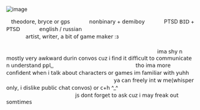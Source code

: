 ![image](https://github.com/user-attachments/assets/fed3a0bc-4532-478d-860c-f960ca008891)

ㅤ𝗍𝗁𝖾𝗈𝖽𝗈𝗋𝖾, 𝖻𝗋𝗒𝖼𝖾 or 𝗀𝗉𝗌ㅤㅤㅤㅤ𝗇𝗈𝗇𝖻𝗂𝗇𝖺𝗋𝗒 + 𝖽𝖾𝗆𝗂𝖻𝗈𝗒ㅤㅤㅤㅤPTSD 𝖡𝖨𝖣 + 𝖯𝖳𝖲𝖣ㅤㅤㅤㅤ𝖾𝗇𝗀𝗅𝗂𝗌𝗁 / 𝗋𝗎𝗌𝗌𝗂𝖺𝗇ㅤㅤㅤㅤㅤㅤㅤㅤㅤㅤㅤㅤㅤㅤㅤㅤㅤㅤㅤㅤㅤㅤㅤㅤㅤㅤㅤ𝖺𝗋𝗍𝗂𝗌𝗍, 𝗐𝗋𝗂𝗍𝖾𝗋, 𝖺 𝖻𝗂𝗍 𝗈𝖿 𝗀𝖺𝗆𝖾 𝗆𝖺𝗄𝖾𝗋 :з ㅤㅤㅤㅤㅤㅤㅤㅤㅤㅤㅤㅤㅤㅤㅤㅤ
ㅤㅤㅤㅤㅤㅤㅤㅤㅤㅤㅤㅤㅤㅤㅤㅤㅤㅤㅤㅤㅤㅤㅤㅤㅤㅤㅤㅤㅤㅤㅤㅤㅤㅤㅤㅤㅤㅤㅤㅤㅤㅤㅤㅤㅤㅤㅤㅤㅤㅤㅤㅤㅤㅤㅤㅤㅤㅤㅤㅤㅤㅤㅤㅤㅤㅤㅤ
ㅤ𝗂𝗆𝖺 𝗌𝗁𝗒 𝗇 𝗆𝗈𝗌𝗍𝗅𝗒 𝗏𝖾𝗋𝗒 𝖺𝗐𝗄𝗐𝖺𝗋𝖽 𝖽𝗎𝗋𝗂𝗇 𝖼𝗈𝗇𝗏𝗈𝗌 𝖼𝗎𝗓 𝗂 𝖿𝗂𝗇𝖽 𝗂𝗍 𝖽𝗂𝖿𝖿𝗂𝖼𝗎𝗅𝗍 𝗍𝗈 𝖼𝗈𝗆𝗆𝗎𝗇𝗂𝖼𝖺𝗍𝖾 𝗇 𝗎𝗇𝖽𝖾𝗋𝗌𝗍𝖺𝗇𝖽 𝗉𝗉𝗅,,ㅤㅤㅤㅤㅤㅤㅤㅤㅤㅤㅤㅤㅤㅤㅤㅤㅤ𝗍𝗁𝗈 𝗂𝗆𝖺 𝗆𝗈𝗋𝖾 𝖼𝗈𝗇𝖿𝗂𝖽𝖾𝗇𝗍 𝗐𝗁𝖾𝗇 𝗂 𝗍𝖺𝗅𝗄 𝖺𝖻𝗈𝗎𝗍 𝖼𝗁𝖺𝗋𝖺𝖼𝗍𝖾𝗋𝗌 𝗈𝗋 𝗀𝖺𝗆𝖾𝗌 𝗂𝗆 𝖿𝖺𝗆𝗂𝗅𝗂𝖺𝗋 𝗐𝗂𝗍𝗁 𝗒𝗎𝗁𝗁ㅤㅤㅤㅤㅤㅤㅤㅤㅤㅤㅤㅤㅤㅤㅤㅤㅤㅤㅤㅤㅤㅤㅤ
𝗒𝖺 𝖼𝖺𝗇 𝖿𝗋𝖾𝖾𝗅𝗒 𝗂𝗇𝗍 𝗐 𝗆𝖾(𝗐𝗁𝗂𝗌𝗉𝖾𝗋 𝗈𝗇𝗅𝗒, 𝗂 𝖽𝗂𝗌𝗅𝗂𝗄𝖾 𝗉𝗎𝖻𝗅𝗂𝖼 𝖼𝗁𝖺𝗍 𝖼𝗈𝗇𝗏𝗈𝗌) 𝗈𝗋 𝖼+𝗁 ^_^ㅤㅤㅤㅤㅤㅤㅤㅤㅤㅤㅤㅤㅤㅤㅤㅤㅤㅤㅤㅤㅤㅤㅤㅤㅤㅤㅤㅤㅤ 𝗃𝗌 𝖽𝗈𝗇𝗍 𝖿𝗈𝗋𝗀𝖾𝗍 𝗍𝗈 𝖺𝗌𝗄 𝖼𝗎𝗓 𝗂 𝗆𝖺𝗒 𝖿𝗋𝖾𝖺𝗄 𝗈𝗎𝗍 𝗌𝗈𝗆𝗍𝗂𝗆𝖾𝗌
